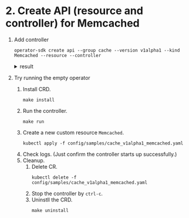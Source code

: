 # 2. Create API (resource and controller) for Memcached

1. Add controller

    ```
    operator-sdk create api --group cache --version v1alpha1 --kind Memcached --resource --controller
    ```

    <details><summary>result</summary>

    ```
    Writing kustomize manifests for you to edit...
    Writing scaffold for you to edit...
    api/v1alpha1/memcached_types.go
    controllers/memcached_controller.go
    Update dependencies:
    $ go mod tidy
    Running make:
    $ make generate
    go: creating new go.mod: module tmp
    Downloading sigs.k8s.io/controller-tools/cmd/controller-gen@v0.7.0
    go: downloading sigs.k8s.io/controller-tools v0.7.0
    go: downloading github.com/fatih/color v1.12.0
    go: downloading golang.org/x/tools v0.1.5
    go: downloading github.com/gobuffalo/flect v0.2.3
    go: downloading github.com/mattn/go-isatty v0.0.12
    go get: installing executables with 'go get' in module mode is deprecated.
            To adjust and download dependencies of the current module, use 'go get -d'.
            To install using requirements of the current module, use 'go install'.
            To install ignoring the current module, use 'go install' with a version,
            like 'go install example.com/cmd@latest'.
            For more information, see https://golang.org/doc/go-get-install-deprecation
            or run 'go help get' or 'go help install'.
    go get: added github.com/fatih/color v1.12.0
    go get: added github.com/go-logr/logr v0.4.0
    go get: added github.com/gobuffalo/flect v0.2.3
    go get: added github.com/gogo/protobuf v1.3.2
    go get: added github.com/google/go-cmp v0.5.6
    go get: added github.com/google/gofuzz v1.1.0
    go get: added github.com/inconshreveable/mousetrap v1.0.0
    go get: added github.com/json-iterator/go v1.1.11
    go get: added github.com/mattn/go-colorable v0.1.8
    go get: added github.com/mattn/go-isatty v0.0.12
    go get: added github.com/modern-go/concurrent v0.0.0-20180306012644-bacd9c7ef1dd
    go get: added github.com/modern-go/reflect2 v1.0.1
    go get: added github.com/spf13/cobra v1.2.1
    go get: added github.com/spf13/pflag v1.0.5
    go get: added golang.org/x/mod v0.4.2
    go get: added golang.org/x/net v0.0.0-20210520170846-37e1c6afe023
    go get: added golang.org/x/sys v0.0.0-20210616094352-59db8d763f22
    go get: added golang.org/x/text v0.3.6
    go get: added golang.org/x/tools v0.1.5
    go get: added golang.org/x/xerrors v0.0.0-20200804184101-5ec99f83aff1
    go get: added gopkg.in/inf.v0 v0.9.1
    go get: added gopkg.in/yaml.v2 v2.4.0
    go get: added gopkg.in/yaml.v3 v3.0.0-20210107192922-496545a6307b
    go get: added k8s.io/api v0.22.2
    go get: added k8s.io/apiextensions-apiserver v0.22.2
    go get: added k8s.io/apimachinery v0.22.2
    go get: added k8s.io/klog/v2 v2.9.0
    go get: added k8s.io/utils v0.0.0-20210819203725-bdf08cb9a70a
    go get: added sigs.k8s.io/controller-tools v0.7.0
    go get: added sigs.k8s.io/structured-merge-diff/v4 v4.1.2
    go get: added sigs.k8s.io/yaml v1.2.0
    /Users/masato-naka/repos/nakamasato/memcached-operator/bin/controller-gen object:headerFile="hack/boilerplate.go.txt" paths="./..."
    Next: implement your new API and generate the manifests (e.g. CRDs,CRs) with:
    $ make manifests
    ```

    </details>

1. Try running the empty operator
    1. Install CRD.
        ```
        make install
        ```
    1. Run the controller.
        ```
        make run
        ```
    1. Create a new custom resource `Memcached`.
        ```
        kubectl apply -f config/samples/cache_v1alpha1_memcached.yaml
        ```
    1. Check logs. (Just confirm the controller starts up successfully.)
    1. Cleanup.
        1. Delete CR.
            ```
            kubectl delete -f config/samples/cache_v1alpha1_memcached.yaml
            ```
        1. Stop the controller by `ctrl-c`.
        1. Uninstll the CRD.
            ```
            make uninstall
            ```
